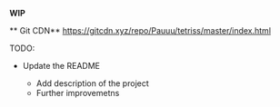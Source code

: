 **WIP**

** Git CDN**
https://gitcdn.xyz/repo/Pauuu/tetriss/master/index.html

TODO:

+ Update the README

  + Add description of the project
  + Further improvemetns
